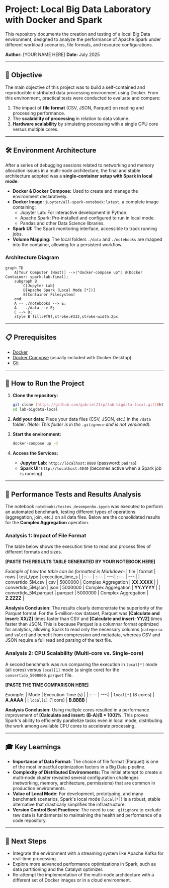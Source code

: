 # Project: Local Big Data Laboratory with Docker and Spark

This repository documents the creation and testing of a local Big Data environment, designed to analyze the performance of Apache Spark under different workload scenarios, file formats, and resource configurations.

**Author:** [YOUR NAME HERE]
**Date:** July 2025

---

## 🎯 Objective

The main objective of this project was to build a self-contained and reproducible distributed data processing environment using Docker. From this environment, practical tests were conducted to evaluate and compare:

1.  The impact of **file format** (CSV, JSON, Parquet) on reading and processing performance.
2.  The **scalability of processing** in relation to data volume.
3.  **Hardware scalability** by simulating processing with a single CPU core versus multiple cores.

---

## 🛠️ Environment Architecture

After a series of debugging sessions related to networking and memory allocation issues in a multi-node architecture, the final and stable architecture adopted was a **single-container setup with Spark in local mode**.

* **Docker & Docker Compose:** Used to create and manage the environment declaratively.
* **Docker Image:** `jupyter/all-spark-notebook:latest`, a complete image containing:
    * Jupyter Lab: For interactive development in Python.
    * Apache Spark: Pre-installed and configured to run in local mode.
    * Pandas and other Data Science libraries.
* **Spark UI:** The Spark monitoring interface, accessible to track running jobs.
* **Volume Mapping:** The local folders `./data` and `./notebooks` are mapped into the container, allowing for a persistent workflow.

### Architecture Diagram

```mermaid
graph TD
    A[Your Computer (Host)] -->|"docker-compose up"| B(Docker Container: spark-lab-final);
    subgraph B
        C[Jupyter Lab]
        D[Apache Spark (Local Mode [*])]
        E[Container Filesystem]
    end
    A -- ./notebooks --> E;
    A -- ./data --> E;
    C --> D;
    style B fill:#f9f,stroke:#333,stroke-width:2px
```

---

## 📋 Prerequisites

* [Docker](https://www.docker.com/products/docker-desktop/)
* [Docker Compose](https://docs.docker.com/compose/install/) (usually included with Docker Desktop)
* [Git](https://git-scm.com/)

---

## 🚀 How to Run the Project

1.  **Clone the repository:**
    ```bash
    git clone [https://github.com/gabriel21rp/lab-bigdata-local.git](https://github.com/gabriel21rp/lab-bigdata-local.git)
    cd lab-bigdata-local
    ```

2.  **Add your data:** Place your data files (CSV, JSON, etc.) in the `/data` folder. *(Note: This folder is in the `.gitignore` and is not versioned).*

3.  **Start the environment:**
    ```bash
    docker-compose up -d
    ```

4.  **Access the Services:**
    * **Jupyter Lab:** `http://localhost:8888` (password: `padrao`)
    * **Spark UI:** `http://localhost:4040` (becomes active when a Spark job is running)

---

## 🔬 Performance Tests and Results Analysis

The notebook `notebooks/testes_desempenho.ipynb` was executed to perform an automated benchmark, testing different types of operations (aggregation, join, etc.) on all data files. Below are the consolidated results for the **Complex Aggregation** operation.

### Analysis 1: Impact of File Format

The table below shows the execution time to read and process files of different formats and sizes.

**[PASTE THE RESULTS TABLE GENERATED BY YOUR NOTEBOOK HERE]**

*Example of how the table can be formatted in Markdown:*
| file | format | rows | test_type | execution_time_s |
| :--- | :--- | ---:| :--- | ---:|
| convertido_5M.csv | csv | 5000000 | Complex Aggregation | **XX.XXXX** |
| convertido_5M.json | json | 5000000 | Complex Aggregation | **YY.YYYY** |
| convertido_5M.parquet | parquet | 5000000 | Complex Aggregation | **Z.ZZZZ** |

**Analysis Conclusion:**
The results clearly demonstrate the superiority of the Parquet format. For the 5-million-row dataset, Parquet was **[Calculate and insert: XX/Z]** times faster than CSV and **[Calculate and insert: YY/Z]** times faster than JSON. This is because Parquet is a columnar format optimized for analytics, allowing Spark to read only the necessary columns (`categoria` and `valor`) and benefit from compression and metadata, whereas CSV and JSON require a full read and parsing of the text file.

### Analysis 2: CPU Scalability (Multi-core vs. Single-core)

A second benchmark was run comparing the execution in `local[*]` mode (all cores) versus `local[1]` mode (a single core) for the `convertido_5000000.parquet` file.

**[PASTE THE TIME COMPARISON HERE]**

*Example:*
| Mode | Execution Time (s) |
| :--- | ---:|
| `local[*]` (8 cores) | **A.AAAA** |
| `local[1]` (1 core) | **B.BBBB** |

**Analysis Conclusion:**
Using multiple cores resulted in a performance improvement of **[Calculate and insert: (B-A)/B * 100]%**. This proves Spark's ability to efficiently parallelize tasks even in local mode, distributing the work among available CPU cores to accelerate processing.

---

## 🎓 Key Learnings

* **Importance of Data Format:** The choice of file format (Parquet) is one of the most impactful optimization factors in a Big Data pipeline.
* **Complexity of Distributed Environments:** The initial attempt to create a multi-node cluster revealed several configuration challenges (networking, memory, architecture, permissions) that are common in production environments.
* **Value of Local Mode:** For development, prototyping, and many benchmark scenarios, Spark's local mode (`local[*]`) is a robust, stable alternative that drastically simplifies the infrastructure.
* **Version Control Best Practices:** The need to use `.gitignore` to exclude raw data is fundamental to maintaining the health and performance of a code repository.

---

## 🔮 Next Steps

* Integrate the environment with a streaming system like Apache Kafka for real-time processing.
* Explore more advanced performance optimizations in Spark, such as data partitioning and the Catalyst optimizer.
* Re-attempt the implementation of the multi-node architecture with a different set of Docker images or in a cloud environment.
